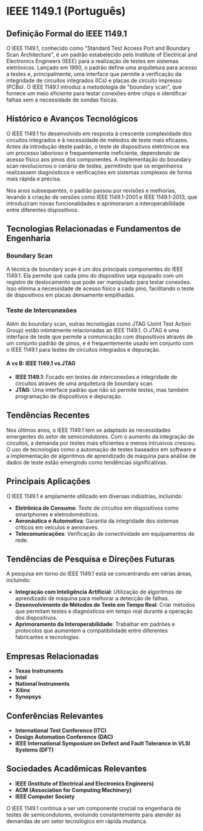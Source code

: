 # IEEE 1149.1 (Português)

## Definição Formal do IEEE 1149.1

O IEEE 1149.1, conhecido como "Standard Test Access Port and Boundary Scan Architecture", é um padrão estabelecido pelo Institute of Electrical and Electronics Engineers (IEEE) para a realização de testes em sistemas eletrônicos. Lançado em 1990, o padrão define uma arquitetura para acesso a testes e, principalmente, uma interface que permite a verificação da integridade de circuitos integrados (ICs) e placas de circuito impresso (PCBs). O IEEE 1149.1 introduz a metodologia de "boundary scan", que fornece um meio eficiente para testar conexões entre chips e identificar falhas sem a necessidade de sondas físicas.

## Histórico e Avanços Tecnológicos

O IEEE 1149.1 foi desenvolvido em resposta à crescente complexidade dos circuitos integrados e à necessidade de métodos de teste mais eficazes. Antes da introdução deste padrão, o teste de dispositivos eletrônicos era um processo laborioso e frequentemente ineficiente, dependendo de acesso físico aos pinos dos componentes. A implementação do boundary scan revolucionou o cenário de testes, permitindo que os engenheiros realizassem diagnósticos e verificações em sistemas complexos de forma mais rápida e precisa.

Nos anos subsequentes, o padrão passou por revisões e melhorias, levando à criação de versões como IEEE 1149.1-2001 e IEEE 1149.1-2013, que introduziram novas funcionalidades e aprimoraram a interoperabilidade entre diferentes dispositivos.

## Tecnologias Relacionadas e Fundamentos de Engenharia

### Boundary Scan

A técnica de boundary scan é um dos principais componentes do IEEE 1149.1. Ela permite que cada pino do dispositivo seja equipado com um registro de deslocamento que pode ser manipulado para testar conexões. Isso elimina a necessidade de acesso físico a cada pino, facilitando o teste de dispositivos em placas densamente empilhadas.

### Teste de Interconexões

Além do boundary scan, outras tecnologias como JTAG (Joint Test Action Group) estão intimamente relacionadas ao IEEE 1149.1. O JTAG é uma interface de teste que permite a comunicação com dispositivos através de um conjunto padrão de pinos, e é frequentemente usado em conjunto com o IEEE 1149.1 para testes de circuitos integrados e depuração.

#### A vs B: IEEE 1149.1 vs JTAG

- **IEEE 1149.1**: Focado em testes de interconexões e integridade de circuitos através de uma arquitetura de boundary scan.
- **JTAG**: Uma interface padrão que não só permite testes, mas também programação de dispositivos e depuração.

## Tendências Recentes

Nos últimos anos, o IEEE 1149.1 tem se adaptado às necessidades emergentes do setor de semicondutores. Com o aumento da integração de circuitos, a demanda por testes mais eficientes e menos intrusivos cresceu. O uso de tecnologias como a automação de testes baseados em software e a implementação de algoritmos de aprendizado de máquina para análise de dados de teste estão emergindo como tendências significativas.

## Principais Aplicações

O IEEE 1149.1 é amplamente utilizado em diversas indústrias, incluindo:

- **Eletrônica de Consumo**: Teste de circuitos em dispositivos como smartphones e eletrodomésticos.
- **Aeronáutica e Automotiva**: Garantia da integridade dos sistemas críticos em veículos e aeronaves.
- **Telecomunicações**: Verificação de conectividade em equipamentos de rede.

## Tendências de Pesquisa e Direções Futuras

A pesquisa em torno do IEEE 1149.1 está se concentrando em várias áreas, incluindo:

- **Integração com Inteligência Artificial**: Utilização de algoritmos de aprendizado de máquina para melhorar a detecção de falhas.
- **Desenvolvimento de Métodos de Teste em Tempo Real**: Criar métodos que permitam testes e diagnósticos em tempo real durante a operação dos dispositivos.
- **Aprimoramento da Interoperabilidade**: Trabalhar em padrões e protocolos que aumentem a compatibilidade entre diferentes fabricantes e tecnologias.

## Empresas Relacionadas

- **Texas Instruments**
- **Intel**
- **National Instruments**
- **Xilinx**
- **Synopsys**

## Conferências Relevantes

- **International Test Conference (ITC)**
- **Design Automation Conference (DAC)**
- **IEEE International Symposium on Defect and Fault Tolerance in VLSI Systems (DFT)**

## Sociedades Acadêmicas Relevantes

- **IEEE (Institute of Electrical and Electronics Engineers)**
- **ACM (Association for Computing Machinery)**
- **IEEE Computer Society**

O IEEE 1149.1 continua a ser um componente crucial na engenharia de testes de semicondutores, evoluindo constantemente para atender às demandas de um setor tecnológico em rápida mudança.